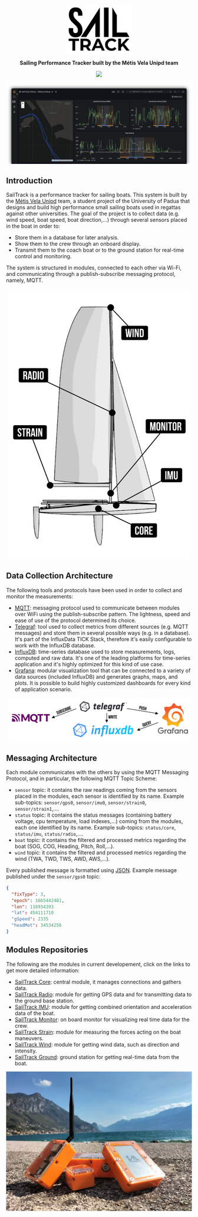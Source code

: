 <p align="center">
  <img src="Assets/SailTrack Logo.svg" width="180">
</p>
<p align="center"><b>Sailing Performance Tracker built by the Métis Vela Unipd team</b></p>

<p align="center">
  <img src="https://img.shields.io/github/license/metis-vela-unipd/sailtrack-docs">
</p>

![dashboard-image](Assets/Dashboard%20Image.png)

## Introduction
SailTrack is a performance tracker for sailing boats.
This system is built by the [Métis Vela Unipd](http://metisvela.dii.unipd.it) team, a student project of the University of Padua that designs and build high performance small sailing boats used in regattas against other universities.
The goal of the project is to collect data (e.g. wind speed, boat speed, boat direction,...) through several sensors placed in the boat in order to:

* Store them in a database for later analysis.
* Show them to the crew through an onboard display.
* Transmit them to the coach boat or to the ground station for real-time control and monitoring.

The system is structured in modules, connected to each other via Wi-Fi, and communicating through a publish-subscribe messaging protocol, namely, MQTT.

<p align="center">
  <img src="Assets/Modules Diagram.svg" width="500">
</p>

## Data Collection Architecture

The following tools and protocols have been used in order to collect and monitor the measurements:

* [MQTT](https://mqtt.org): messaging protocol used to communicate between modules over WiFi using the publish-subscribe pattern. The lightness, speed and ease of use of the protocol determined its choice.
* [Telegraf](https://www.influxdata.com/time-series-platform/telegraf/): tool used to collect metrics from different sources (e.g. MQTT messages) and store them in several possible ways (e.g. in a database). It's part of the InfluxData TICK Stack, therefore it's easily configurable to work with the InfluxDB database.
* [InfluxDB](https://www.influxdata.com/products/influxdb/): time-series database used to store measurements, logs, computed and raw data. It's one of the leading platforms for time-series application and it's highly optimized for this kind of use case.
* [Grafana](https://grafana.com): modular visualization tool that can be connected to a variety of data sources (included InfluxDB) and generates graphs, maps, and plots. It is possible to build highly customized dashboards for every kind of application scenario.

![data-acquisition-diagram](Assets/Data%20Acquisition%20Diagram.svg)

## Messaging Architecture

Each module communicates with the others by using the MQTT Messaging Protocol, and in particular, the following MQTT Topic Scheme:

* `sensor` topic: it contains the raw readings coming from the sensors placed in the modules, each sensor is identified by its name. Example sub-topics: `sensor/gps0`, `sensor/imu0`, `sensor/strain0`, `sensor/strain1`,....
* `status` topic: it contains the status messages (containing battery voltage, cpu temperature, load indexes,...) coming from the modules, each one identified by its name. Example sub-topics: `status/core`, `status/imu`, `status/radio`,....
* `boat` topic: it contains the filtered and processed metrics regarding the boat (SOG, COG, Heading, Pitch, Roll,...).
* `wind` topic: it contains the filtered and processed metrics regarding the wind (TWA, TWD, TWS, AWD, AWS,...).

Every published message is formatted using [JSON](https://www.json.org/json-en.html). Example message published under the `sensor/gps0` topic:
```json
{
  "fixType": 3,
  "epoch": 1665442481,
  "lon": 118934393
  "lat": 454111710
  "gSpeed": 2335
  "headMot": 34534256
}
```

## Modules Repositories

The following are the modules in current developement, click on the links to get more detailed information:

* [SailTrack Core](https://github.com/metis-vela-unipd/sailtrack-core): central module, it manages connections and gathers data.
* [SailTrack Radio](https://github.com/metis-vela-unipd/sailtrack-radio): module for getting GPS data and for transmitting data to the ground base station.
* [SailTrack IMU](https://github.com/metis-vela-unipd/sailtrack-imu): module for getting combined orientation and acceleration data of the boat.
* [SailTrack Monitor](https://github.com/metis-vela-unipd/sailtrack-monitor): on board monitor for visualizing real time data for the crew.
* [SailTrack Strain](https://github.com/metis-vela-unipd/sailtrack-strain): module for measuring the forces acting on the boat maneuvers.
* [SailTrack Wind](https://github.com/metis-vela-unipd/sailtrack-wind): module for getting wind data, such as direction and intensity.
* [SailTrack Ground](https://github.com/metis-vela-unipd/sailtrack-ground): ground station for getting real-time data from the boat.

![modules-image](Assets/Modules%20Image.jpg)
